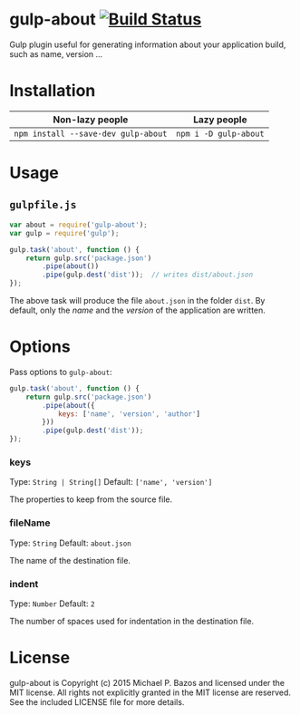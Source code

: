 # gulp-about [![Build Status](https://travis-ci.org/michaelbazos/gulp-about.svg?branch=master)](https://travis-ci.org/michaelbazos/gulp-about)

Gulp plugin useful for generating information about your application build, such as name, version ...

# Installation

Non-lazy people | Lazy people
--------------- | -----------
`npm install --save-dev gulp-about` | `npm i -D gulp-about`

# Usage

## `gulpfile.js`

```js
var about = require('gulp-about');
var gulp = require('gulp');

gulp.task('about', function () {
    return gulp.src('package.json')
        .pipe(about())
        .pipe(gulp.dest('dist'));  // writes dist/about.json
});
```

The above task will produce the file `about.json` in the folder `dist`. By default, only the _name_ and the _version_ of the application are written.

# Options

Pass options to `gulp-about`:

```js
gulp.task('about', function () {
    return gulp.src('package.json')
        .pipe(about({
            keys: ['name', 'version', 'author']
        }))
        .pipe(gulp.dest('dist'));
});
```

### keys

Type: `String | String[]`
Default: `['name', 'version']`

The properties to keep from the source file.

### fileName

Type: `String`
Default: `about.json`

The name of the destination file.

### indent

Type: `Number`
Default: `2`

The number of spaces used for indentation in the destination file.

# License

gulp-about is Copyright (c) 2015 Michael P. Bazos and licensed under the MIT license. All rights not explicitly granted in the MIT license are reserved. See the included LICENSE file for more details.